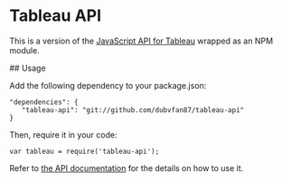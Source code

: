 # Tableau API

This is a version of the 
[JavaScript API for Tableau](http://www.tableau.com/new-features/javascript-api) 
wrapped as an NPM module.

## Usage 

Add the following dependency to your package.json: 

    "dependencies": {
       "tableau-api": "git://github.com/dubvfan87/tableau-api"
    }


Then, require it in your code:

    var tableau = require('tableau-api');
    
    
Refer to [the API documentation](http://onlinehelp.tableau.com/current/api/js_api/en-us/help.htm)
for the details on how to use it.
